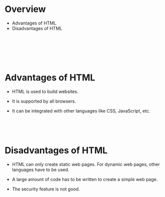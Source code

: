 # Overview

- Advantages of HTML
- Disadvantages of HTML

&nbsp;

&nbsp;

&nbsp;

# Advantages of HTML

- HTML is used to build websites.

- It is supported by all browsers.

- It can be integrated with other languages like CSS, JavaScript, etc.

&nbsp;

&nbsp;

# Disadvantages of HTML

- HTML can only create static web pages. For dynamic web pages, other languages have to be used.

- A large amount of code has to be written to create a simple web page.

- The security feature is not good.
